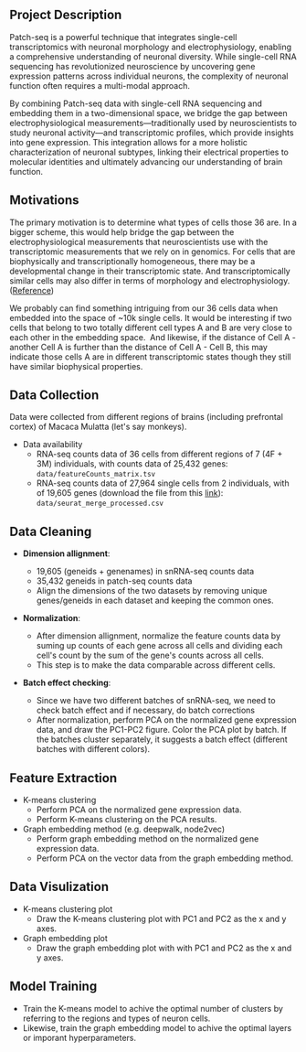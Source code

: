 ## Project Description
Patch-seq is a powerful technique that integrates single-cell transcriptomics with neuronal morphology and electrophysiology, enabling a comprehensive understanding of neuronal diversity. While single-cell RNA sequencing has revolutionized neuroscience by uncovering gene expression patterns across individual neurons, the complexity of neuronal function often requires a multi-modal approach. 

By combining Patch-seq data with single-cell RNA sequencing and embedding them in a two-dimensional space, we bridge the gap between electrophysiological measurements—traditionally used by neuroscientists to study neuronal activity—and transcriptomic profiles, which provide insights into gene expression. This integration allows for a more holistic characterization of neuronal subtypes, linking their electrical properties to molecular identities and ultimately advancing our understanding of brain function.

## Motivations
The primary motivation is  to determine what types of cells those 36 are. In a bigger scheme, this would help bridge the gap between the electrophysiological measurements that neuroscientists use with the transcriptomic measurements that we rely on in genomics. 
For cells that are biophysically and transcriptionally homogeneous, there may be a developmental change in their transcriptomic state. And transcriptomically similar cells may also differ in terms of morphology and electrophysiology.  ([Reference](https://www.jneurosci.org/content/41/5/937))

We probably can find something intriguing from our 36 cells data when embedded into the space of ~10k single cells. It would be interesting if two cells that belong to two totally different cell types A and B are very close to each other in the embedding space. 
And likewise, if the distance of Cell A - another Cell A is further than the distance of Cell A - Cell B, this may indicate those cells A are in different transcriptomic states though they still have similar biophysical properties. 


## Data Collection
Data were collected from different regions of brains (including prefrontal cortex) of Macaca Mulatta (let's say monkeys). 
* Data availability
	* RNA-seq counts data of 36 cells from different regions of 7 (4F + 3M) individuals, with counts data of 25,432 genes: `data/featureCounts_matrix.tsv`
	* RNA-seq counts data of 27,964 single cells from 2 individuals, with  of 19,605 genes (download the file from this [link](https://drive.google.com/file/d/17wdUNMDrk_AGIX44MOa9itZobufrxgy8/view?usp=drive_link)): `data/seurat_merge_processed.csv`

## Data Cleaning
- **Dimension allignment**: 
	- 19,605 (geneids + genenames) in snRNA-seq counts data
	- 35,432 geneids in patch-seq counts data
    - Align the dimensions of the two datasets by removing unique genes/geneids in each dataset and keeping the common ones. 

- **Normalization**: 
    - After dimension allignment, normalize the feature counts data by suming up counts of each gene across all cells and dividing each cell's count by the sum of the gene's counts across all cells. 
    - This step is to make the data comparable across different cells.

- **Batch effect checking**: 
    - Since we have two different batches of snRNA-seq, we need to check batch effect and if necessary, do batch corrections
	- After normalization, perform PCA on the normalized gene expression data, and draw the PC1-PC2 figure. Color the PCA plot by batch. If the batches cluster separately, it suggests a batch effect (different batches with different colors). 

## Feature Extraction
- K-means clustering
    - Perform PCA on the normalized gene expression data.
    - Perform K-means clustering on the PCA results.
- Graph embedding method (e.g. deepwalk, node2vec)
    - Perform graph embedding method on the normalized gene expression data.
    - Perform PCA on the vector data from the graph embedding method.

## Data Visulization
- K-means clustering plot
    - Draw the K-means clustering plot with PC1 and PC2 as the x and y axes.
- Graph embedding plot
    - Draw the graph embedding plot with with PC1 and PC2 as the x and y axes.

## Model Training
- Train the K-means model to achive the optimal number of clusters by referring to the regions and types of neuron cells. 
- Likewise, train the graph embedding model to achive the optimal layers or imporant hyperparameters. 


